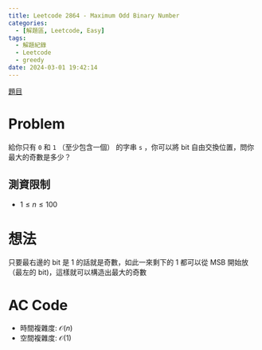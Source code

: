 ```yaml
---
title: Leetcode 2864 - Maximum Odd Binary Number
categories:
  - [解題區, Leetcode, Easy]
tags:
  - 解題紀錄
  - Leetcode
  - greedy
date: 2024-03-01 19:42:14
---
```


[題目](https://leetcode.com/problems/maximum-odd-binary-number)

# Problem

給你只有 `0` 和 `1` （至少包含一個） 的字串 `s` ，你可以將 bit 自由交換位置，問你最大的奇數是多少？

## 測資限制

- $1 \le n \le 100$

# 想法

只要最右邊的 bit 是 1 的話就是奇數，如此一來剩下的 1 都可以從 MSB 開始放（最左的 bit)，這樣就可以構造出最大的奇數


# AC Code

<script src="https://emgithub.com/embed-v2.js?target=https%3A%2F%2Fgithub.com%2Froy4801%2Fsolved_problems%2Fblob%2Fmaster%2Fleetcode%2F2864.cpp%23L18-L37&style=github&type=code&showBorder=on&showLineNumbers=on&showFileMeta=on&showFullPath=on&showCopy=on"></script>

- 時間複雜度: $\mathcal{O}(n)$
- 空間複雜度: $\mathcal{O}(1)$

<!-- # 賞析


# 心得 -->

